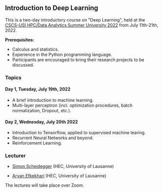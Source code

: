 ## Introduction to Deep Learning

This is a two-day introductory course on "Deep Learning", held at the [CSCS-USI HPC/Data Analytics Summer University 2022](https://github.com/eth-cscs/SummerUniversity2022) from July 11th-21th, 2022.


**Prerequisites:** 

* Calculus and statistics. 
* Experience in the Python programming language.
* Participants are encouraged to bring their research projects to be discussed.

### Topics

#### Day 1, Tuesday, July 19th, 2022
* A brief introduction to machine learning.
* Multi-layer perceptron (incl. optimization procedures, batch normalization, Dropout, etc.). 

#### Day 2, Wednesday, July 20th 2022
* Introduction to Tensorflow, applied to supervised machine learing. 
* Recurrent Neural Networks and beyond.
* Reinforcement Learning.


### Lecturer
* [Simon Scheidegger](https://sites.google.com/site/simonscheidegger/) (HEC, University of Lausanne)

* [Aryan Efkekhari](https://scholar.google.com/citations?user=GiugKBsAAAAJ&hl=en) (HEC, University of Lausanne)

The lectures will take place over Zoom.
